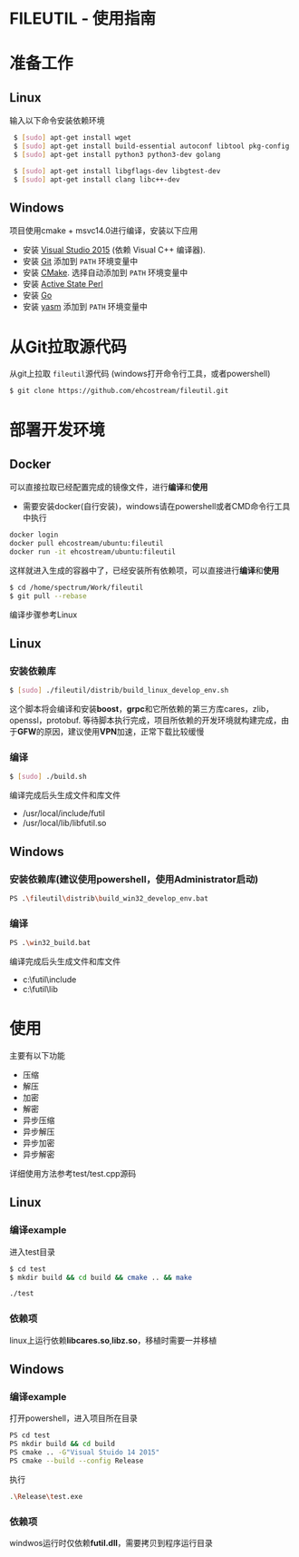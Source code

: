 FILEUTIL - 使用指南
===========================

# 准备工作

## Linux
输入以下命令安装依赖环境
```sh
 $ [sudo] apt-get install wget
 $ [sudo] apt-get install build-essential autoconf libtool pkg-config
 $ [sudo] apt-get install python3 python3-dev golang
```
```sh
 $ [sudo] apt-get install libgflags-dev libgtest-dev
 $ [sudo] apt-get install clang libc++-dev
```

## Windows

项目使用cmake + msvc14.0进行编译，安装以下应用
- 安装 [Visual Studio 2015]()  (依赖 Visual C++ 编译器).
- 安装 [Git](https://git-scm.com/) 添加到 `PATH` 环境变量中
- 安装 [CMake](https://cmake.org/download/). 选择自动添加到 `PATH` 环境变量中
- 安装 [Active State Perl](https://www.activestate.com/activeperl/)
- 安装 [Go](https://golang.org/dl/) 
- 安装 [yasm](http://yasm.tortall.net/) 添加到 `PATH` 环境变量中


# 从Git拉取源代码 
从git上拉取 `fileutil`源代码 (windows打开命令行工具，或者powershell)
```sh
$ git clone https://github.com/ehcostream/fileutil.git
```

# 部署开发环境

## Docker
可以直接拉取已经配置完成的镜像文件，进行**编译**和**使用**
- 需要安装docker(自行安装)，windows请在powershell或者CMD命令行工具中执行
```sh
docker login
docker pull ehcostream/ubuntu:fileutil
docker run -it ehcostream/ubuntu:fileutil
```
这样就进入生成的容器中了，已经安装所有依赖项，可以直接进行**编译**和**使用**
```sh
$ cd /home/spectrum/Work/fileutil
$ git pull --rebase
```
编译步骤参考Linux

## Linux
### 安装依赖库
```sh
$ [sudo] ./fileutil/distrib/build_linux_develop_env.sh
```
这个脚本将会编译和安装**boost**，**grpc**和它所依赖的第三方库cares，zlib，openssl，protobuf.
等待脚本执行完成，项目所依赖的开发环境就构建完成，由于**GFW**的原因，建议使用**VPN**加速，正常下载比较缓慢
### 编译
```sh
$ [sudo] ./build.sh
```
编译完成后头生成文件和库文件
- /usr/local/include/futil
- /usr/local/lib/libfutil.so

## Windows
### 安装依赖库(建议使用powershell，使用Administrator启动)
```sh
PS .\fileutil\distrib\build_win32_develop_env.bat
```
### 编译
```sh
PS .\win32_build.bat
```

编译完成后头生成文件和库文件
- c:\futil\include
- c:\futil\lib

# 使用
主要有以下功能

- 压缩
- 解压
- 加密
- 解密
- 异步压缩
- 异步解压
- 异步加密
- 异步解密

详细使用方法参考test/test.cpp源码

## Linux
### 编译example
进入test目录
```sh
$ cd test
$ mkdir build && cd build && cmake .. && make
```
```sh
./test
```
### 依赖项
linux上运行依赖**libcares.so**,**libz.so**，移植时需要一并移植

## Windows
### 编译example
打开powershell，进入项目所在目录
```sh
PS cd test
PS mkdir build && cd build
PS cmake .. -G"Visual Stuido 14 2015"
PS cmake --build --config Release
```
执行
```sh
.\Release\test.exe
```

### 依赖项
windwos运行时仅依赖**futil.dll**，需要拷贝到程序运行目录
